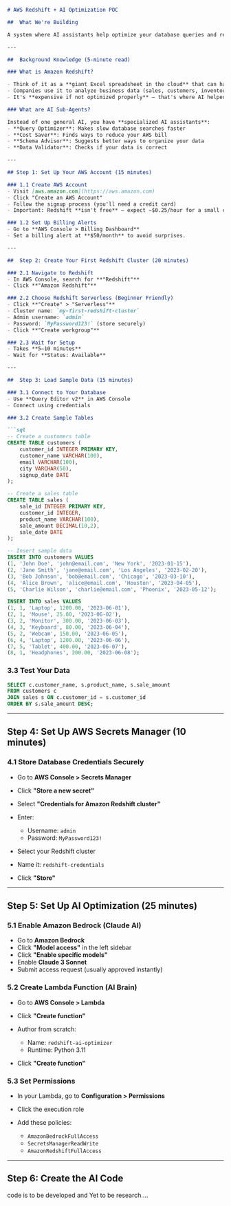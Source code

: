 ````markdown
# AWS Redshift + AI Optimization POC

##  What We're Building

A system where AI assistants help optimize your database queries and reduce costs — all running on Amazon's cloud infrastructure.

---

##  Background Knowledge (5-minute read)

### What is Amazon Redshift?

- Think of it as a **giant Excel spreadsheet in the cloud** that can handle millions of rows.
- Companies use it to analyze business data (sales, customers, inventory, etc.).
- It's **expensive if not optimized properly** — that's where AI helpers come in!

### What are AI Sub-Agents?

Instead of one general AI, you have **specialized AI assistants**:
- **Query Optimizer**: Makes slow database searches faster
- **Cost Saver**: Finds ways to reduce your AWS bill
- **Schema Advisor**: Suggests better ways to organize your data
- **Data Validator**: Checks if your data is correct

---

## Step 1: Set Up Your AWS Account (15 minutes)

### 1.1 Create AWS Account
- Visit [aws.amazon.com](https://aws.amazon.com)
- Click "Create an AWS Account"
- Follow the signup process (you'll need a credit card)
- Important: Redshift **isn't free** — expect ~$0.25/hour for a small cluster.

### 1.2 Set Up Billing Alerts
- Go to **AWS Console > Billing Dashboard**
- Set a billing alert at **$50/month** to avoid surprises.

---

##  Step 2: Create Your First Redshift Cluster (20 minutes)

### 2.1 Navigate to Redshift
- In AWS Console, search for **"Redshift"**
- Click **"Amazon Redshift"**

### 2.2 Choose Redshift Serverless (Beginner Friendly)
- Click **"Create" > "Serverless"**
- Cluster name: `my-first-redshift-cluster`
- Admin username: `admin`
- Password: `MyPassword123!` (store securely)
- Click **"Create workgroup"**

### 2.3 Wait for Setup
- Takes **5–10 minutes**
- Wait for **Status: Available**

---

##  Step 3: Load Sample Data (15 minutes)

### 3.1 Connect to Your Database
- Use **Query Editor v2** in AWS Console
- Connect using credentials

### 3.2 Create Sample Tables

```sql
-- Create a customers table
CREATE TABLE customers (
    customer_id INTEGER PRIMARY KEY,
    customer_name VARCHAR(100),
    email VARCHAR(100),
    city VARCHAR(50),
    signup_date DATE
);

-- Create a sales table
CREATE TABLE sales (
    sale_id INTEGER PRIMARY KEY,
    customer_id INTEGER,
    product_name VARCHAR(100),
    sale_amount DECIMAL(10,2),
    sale_date DATE
);

-- Insert sample data
INSERT INTO customers VALUES 
(1, 'John Doe', 'john@email.com', 'New York', '2023-01-15'),
(2, 'Jane Smith', 'jane@email.com', 'Los Angeles', '2023-02-20'),
(3, 'Bob Johnson', 'bob@email.com', 'Chicago', '2023-03-10'),
(4, 'Alice Brown', 'alice@email.com', 'Houston', '2023-04-05'),
(5, 'Charlie Wilson', 'charlie@email.com', 'Phoenix', '2023-05-12');

INSERT INTO sales VALUES
(1, 1, 'Laptop', 1200.00, '2023-06-01'),
(2, 1, 'Mouse', 25.00, '2023-06-02'),
(3, 2, 'Monitor', 300.00, '2023-06-03'),
(4, 3, 'Keyboard', 80.00, '2023-06-04'),
(5, 2, 'Webcam', 150.00, '2023-06-05'),
(6, 4, 'Laptop', 1200.00, '2023-06-06'),
(7, 5, 'Tablet', 400.00, '2023-06-07'),
(8, 1, 'Headphones', 200.00, '2023-06-08');
````

### 3.3 Test Your Data

```sql
SELECT c.customer_name, s.product_name, s.sale_amount
FROM customers c
JOIN sales s ON c.customer_id = s.customer_id
ORDER BY s.sale_amount DESC;
```

---

##  Step 4: Set Up AWS Secrets Manager (10 minutes)

### 4.1 Store Database Credentials Securely

* Go to **AWS Console > Secrets Manager**
* Click **"Store a new secret"**
* Select **"Credentials for Amazon Redshift cluster"**
* Enter:

  * Username: `admin`
  * Password: `MyPassword123!`
* Select your Redshift cluster
* Name it: `redshift-credentials`
* Click **"Store"**

---

##  Step 5: Set Up AI Optimization (25 minutes)

### 5.1 Enable Amazon Bedrock (Claude AI)

* Go to **Amazon Bedrock**
* Click **"Model access"** in the left sidebar
* Click **"Enable specific models"**
* Enable **Claude 3 Sonnet**
* Submit access request (usually approved instantly)

### 5.2 Create Lambda Function (AI Brain)

* Go to **AWS Console > Lambda**
* Click **"Create function"**
* Author from scratch:

  * Name: `redshift-ai-optimizer`
  * Runtime: Python 3.11
* Click **"Create function"**

### 5.3 Set Permissions

* In your Lambda, go to **Configuration > Permissions**
* Click the execution role
* Add these policies:

  * `AmazonBedrockFullAccess`
  * `SecretsManagerReadWrite`
  * `AmazonRedshiftFullAccess`

---

##  Step 6: Create the AI Code
code is to be developed and 
Yet to be research....


